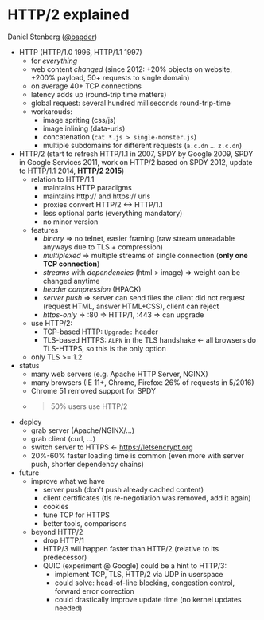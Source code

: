# HTTP/2 explained
Daniel Stenberg ([@bagder](https://twitter.com/@bagder))

- HTTP (HTTP/1.0 1996, HTTP/1.1 1997)
	- for *everything*
	- web content *changed* (since 2012: +20% objects on website, +200% payload, 50+ requests to single domain)
	- on average 40+ TCP connections
	- latency adds up (round-trip time matters)
	- global request: several hundred milliseconds round-trip-time
	- workarouds:
		- image spriting (css/js)
		- image inlining (data-urls)
		- concatenation (`cat *.js > single-monster.js`)
		- multiple subdomains for different requests (`a.c.dn` ... `z.c.dn`)
- HTTP/2 (start to refresh HTTP/1.1 in 2007, SPDY by Google 2009, SPDY in Google Services 2011, work on HTTP/2 based on SPDY 2012, update to HTTP/1.1 2014, **HTTP/2 2015**)
	- relation to HTTP/1.1
		- maintains HTTP paradigms
		- maintains http:// and https:// urls
		- proxies convert HTTP/2 <-> HTTP/1.1
		- less optional parts (everything mandatory)
		- no minor version
	- features
		- *binary* => no telnet, easier framing (raw stream unreadable anyways due to TLS + compression)
		- *multiplexed* => multiple streams of single connection (**only one TCP connection**)
		- *streams* with *dependencies* (html > image) => weight can be changed anytime
		- *header compression* (HPACK)
		- *server push* => server can send files the client did not request (request HTML, answer HTML+CSS), client can reject
		- *https-only* => :80 => HTTP/1, :443 => can upgrade
	- use HTTP/2:
		- TCP-based HTTP: `Upgrade:` header
		- TLS-based HTTPS: `ALPN` in the TLS handshake <- all browsers do TLS-HTTPS, so this is the only option
	- only TLS >= 1.2
- status
	- many web servers (e.g. Apache HTTP Server, NGINX)
	- many browsers (IE 11+, Chrome, Firefox: 26% of requests in 5/2016)
	- Chrome 51 removed support for SPDY
	- >50% users use HTTP/2
- deploy
	- grab server (Apache/NGINX/...)
	- grab client (curl, ...)
	- switch server to HTTPS <- https://letsencrypt.org
	- 20%-60% faster loading time is common (even more with server push, shorter dependency chains) 
- future
	- improve what we have
		- server push (don't push already cached content)
		- client certificates (tls re-negotiation was removed, add it again)
		- cookies
		- tune TCP for HTTPS
		- better tools, comparisons
	- beyond HTTP/2
		- drop HTTP/1
		- HTTP/3 will happen faster than HTTP/2 (relative to its predecessor)
		- QUIC (experiment @ Google) could be a hint to HTTP/3:
			- implement TCP, TLS, HTTP/2 via UDP in userspace
			- could solve: head-of-line blocking, congestion control, forward error correction
			- could drastically improve update time (no kernel updates needed)